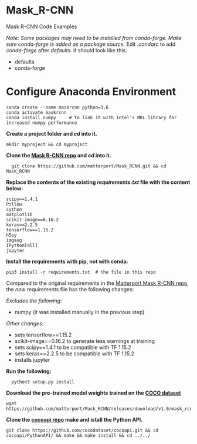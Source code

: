 # Mask_R-CNN
Mask R-CNN Code Examples

*Note: Some packages may need to be installed from conda-forge. Make sure conda-forge is added as a package source.* Edit *.condarc* to add *conda-forge* after *defaults*. It should look like this:
- defaults
- conda-forge

# Configure Anaconda Environment
    conda create --name maskrcnn python=3.6
    conda activate maskrcnn
    conda install numpy     # to link it with Intel's MKL library for increased numpy performance
    
**Create a project folder and *cd* into it.**

    mkdir myproject && cd myproject

**Clone the [Mask R-CNN repo](https://github.com/matterport/Mask_RCNN) and *cd* into it.**

      git clone https://github.com/matterport/Mask_RCNN.git && cd Mask_RCNN

**Replace the contents of the existing *requirements.txt* file with the content below:**

    scipy==1.4.1
    Pillow
    cython
    matplotlib
    scikit-image==0.16.2
    keras==2.2.5
    tensorflow==1.15.2
    h5py
    imgaug
    IPython[all]
    jupyter
    
 **Install the requirements with pip, not with conda:**
 
    pip3 install -r requirements.txt  # the file in this repo

Compared to the original requirements in the [Matterport Mask R-CNN repo](https://github.com/matterport/Mask_RCNN), the *new* requirements file has the following changes:

*Excludes the following:*

- numpy (it was installed manually in the previous step) 

*Other changes:*

- sets tensorflow==1.15.2
- scikit-image==0.16.2 to generate less warnings at training
- sets scipy==1.4.1 to be compatible with TF 1.15.2
- sets keras==2.2.5 to be compatible with TF 1.15.2
- installs jupyter

**Run the following:**
      
      python3 setup.py install
      
**Download the pre-trained model weights trained on the [COCO dataset](https://cocodataset.org/)**

    wget https://github.com/matterport/Mask_RCNN/releases/download/v1.0/mask_rcnn_coco.h5

**Clone the [cocoapi repo](https://github.com/cocodataset/cocoapi) make and istall the Python API.**

    git clone https://github.com/cocodataset/cocoapi.git && cd cocoapi/PythonAPI/ && make && make install && cd ../../
